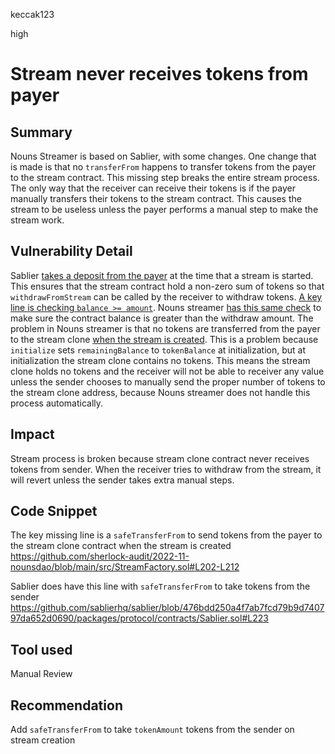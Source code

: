 keccak123

high

# Stream never receives tokens from payer

## Summary

Nouns Streamer is based on Sablier, with some changes. One change that is made is that no `transferFrom` happens to transfer tokens from the payer to the stream contract. This missing step breaks the entire stream process. The only way that the receiver can receive their tokens is if the payer manually transfers their tokens to the stream contract. This causes the stream to be useless unless the payer performs a manual step to make the stream work.

## Vulnerability Detail

Sablier [takes a deposit from the payer](https://github.com/sablierhq/sablier/blob/476bdd250a4f7ab7fcd79b9d740797da652d0690/packages/protocol/contracts/Sablier.sol#L223) at the time that a stream is started. This ensures that the stream contract hold a non-zero sum of tokens so that `withdrawFromStream` can be called by the receiver to withdraw tokens. [A key line is checking `balance >= amount`](https://github.com/sablierhq/sablier/blob/476bdd250a4f7ab7fcd79b9d740797da652d0690/packages/protocol/contracts/Sablier.sol#L248). Nouns streamer [has this same check](https://github.com/sherlock-audit/2022-11-nounsdao/blob/main/src/Stream.sol#L218) to make sure the contract balance is greater than the withdraw amount. The problem in Nouns streamer is that no tokens are transferred from the payer to the stream clone [when the stream is created](https://github.com/sherlock-audit/2022-11-nounsdao/blob/main/src/StreamFactory.sol#L202-L212). This is a problem because `initialize` sets `remainingBalance` to `tokenBalance` at initialization, but at initialization the stream clone contains no tokens. This means the stream clone holds no tokens and the receiver will not be able to receiver any value unless the sender chooses to manually send the proper number of tokens to the stream clone address, because Nouns streamer does not handle this process automatically.

## Impact

Stream process is broken because stream clone contract never receives tokens from sender. When the receiver tries to withdraw from the stream, it will revert unless the sender takes extra manual steps.

## Code Snippet

The key missing line is a `safeTransferFrom` to send tokens from the payer to the stream clone contract when the stream is created
https://github.com/sherlock-audit/2022-11-nounsdao/blob/main/src/StreamFactory.sol#L202-L212

Sablier does have this line with `safeTransferFrom` to take tokens from the sender
https://github.com/sablierhq/sablier/blob/476bdd250a4f7ab7fcd79b9d740797da652d0690/packages/protocol/contracts/Sablier.sol#L223

## Tool used

Manual Review

## Recommendation

Add `safeTransferFrom` to take `tokenAmount` tokens from the sender on stream creation